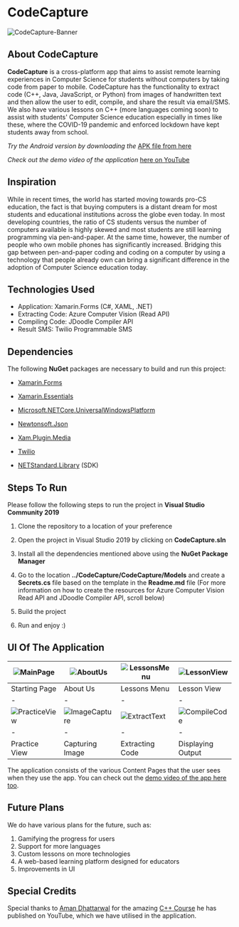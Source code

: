 # CodeCapture

![CodeCapture-Banner](https://upload.wikimedia.org/wikipedia/commons/thumb/c/cd/CodeCapture-Banner-JPG.jpg/1024px-CodeCapture-Banner-JPG.jpg)

## About CodeCapture

**CodeCapture** is a cross-platform app that aims to assist remote learning experiences in Computer Science for students without computers by taking code from paper to mobile. CodeCapture has the functionality to extract code (C++, Java, JavaScript, or Python) from images of handwritten text and then allow the user to edit, compile, and share the result via email/SMS. We also have various lessons on C++ (more languages coming soon) to assist with students' Computer Science education especially in times like these, where the COVID-19 pandemic and enforced lockdown have kept students away from school.

*Try the Android version by downloading the* [APK file from here](https://github.com/adityaoberai/CodeCapture/releases/tag/v1.1-beta) 

*Check out the demo video of the application* [here on YouTube](https://youtu.be/fWh1jjOQNMM)

## Inspiration

While in recent times, the world has started moving towards pro-CS education, the fact is that buying computers is a distant dream for most students and educational institutions across the globe even today. In most developing countries, the ratio of CS students versus the number of computers available is highly skewed and most students are still learning programming via pen-and-paper. At the same time, however, the number of people who own mobile phones has significantly increased. Bridging this gap between pen-and-paper coding and coding on a computer by using a technology that people already own can bring a significant difference in the adoption of Computer Science education today.

## Technologies Used

* Application: Xamarin.Forms (C#, XAML, .NET)
* Extracting Code: Azure Computer Vision (Read API)
* Compiling Code: JDoodle Compiler API
* Result SMS: Twilio Programmable SMS

## Dependencies

The following **NuGet** packages are necessary to build and run this project:

* [Xamarin.Forms](https://www.nuget.org/packages/Xamarin.Forms/4.8.0.1364?_src=template)

* [Xamarin.Essentials](https://www.nuget.org/packages/Xamarin.Essentials/1.5.3.2?_src=template)

* [Microsoft.NETCore.UniversalWindowsPlatform](https://www.nuget.org/packages/Microsoft.NETCore.UniversalWindowsPlatform/6.2.10?_src=template)

* [Newtonsoft.Json](https://www.nuget.org/packages/Newtonsoft.Json/12.0.3?_src=template)

* [Xam.Plugin.Media](https://www.nuget.org/packages/Xam.Plugin.Media/5.0.1?_src=template)

* [Twilio](https://www.nuget.org/packages/Twilio/)

* [NETStandard.Library](https://www.nuget.org/packages/NETStandard.Library/2.0.3?_src=template) (SDK)


## Steps To Run

Please follow the following steps to run the project in **Visual Studio Community 2019**

1. Clone the repository to a location of your preference

2. Open the project in Visual Studio 2019 by clicking on **CodeCapture.sln**

3. Install all the dependencies mentioned above using the **NuGet Package Manager** 

4. Go to the location **../CodeCapture/CodeCapture/Models** and create a **Secrets.cs** file based on the template in the **Readme.md** file
   (For more information on how to create the resources for Azure Computer Vision Read API and JDoodle Compiler API, scroll below)

5. Build the project
 
6. Run and enjoy :)

## UI Of The Application 

| ![MainPage](https://upload.wikimedia.org/wikipedia/commons/thumb/5/54/H-MainPage.jpg/280px-H-MainPage.jpg) | ![AboutUs](https://upload.wikimedia.org/wikipedia/commons/thumb/d/d5/H-AboutUs.jpg/280px-H-AboutUs.jpg) | ![LessonsMenu](https://upload.wikimedia.org/wikipedia/commons/thumb/e/e9/H-LessonsMenu.jpg/280px-H-LessonsMenu.jpg) | ![LessonView](https://upload.wikimedia.org/wikipedia/commons/thumb/d/d2/H-LessonView.jpg/280px-H-LessonView.jpg) | 
|-|-|-|-|
| Starting Page | About Us | Lessons Menu | Lesson View |
|-|-|-|-|
| ![PracticeView](https://upload.wikimedia.org/wikipedia/commons/thumb/d/d6/H-PracticeView.jpg/280px-H-PracticeView.jpg) | ![ImageCapture](https://upload.wikimedia.org/wikipedia/commons/thumb/2/21/H-ImageCapture.jpg/280px-H-ImageCapture.jpg) | ![ExtractText](https://upload.wikimedia.org/wikipedia/commons/thumb/4/4c/H-ExtractText.jpg/280px-H-ExtractText.jpg) | ![CompileCode](https://upload.wikimedia.org/wikipedia/commons/thumb/5/51/H-OutputCode.jpg/280px-H-OutputCode.jpg) |
|-|-|-|-|
| Practice View | Capturing Image | Extracting Code | Displaying Output |

The application consists of the various Content Pages that the user sees when they use the app. You can check out the [demo video of the app here too](https://youtu.be/fWh1jjOQNMM).


## Future Plans

We do have various plans for the future, such as:

1.  Gamifying the progress for users
2.  Support for more languages
3.  Custom lessons on more technologies
4.  A web-based learning platform designed for educators
5.  Improvements in UI

## Special Credits

Special thanks to [Aman Dhattarwal](https://www.youtube.com/channel/UCmXZxX_qexEZxhb5_vQKPCw) for the amazing [C++ Course](https://www.youtube.com/playlist?list=PLKKfKV1b9e8qBh_LG02V8R8qGRQjloeBj) he has published on YouTube, which we have utilised in the application.
